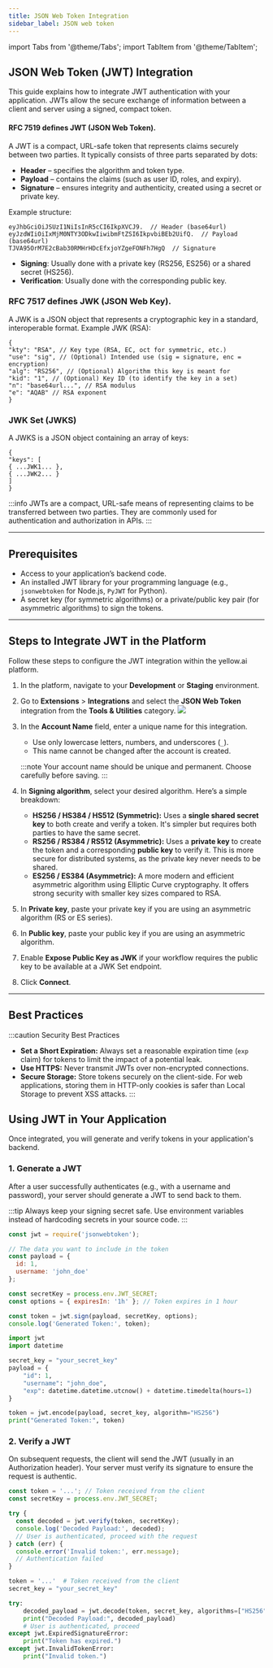 ```yaml
---
title: JSON Web Token Integration
sidebar_label: JSON web token
---
```

import Tabs from '@theme/Tabs';
import TabItem from '@theme/TabItem';

## JSON Web Token (JWT) Integration

This guide explains how to integrate JWT authentication with your application. JWTs allow the secure exchange of information between a client and server using a signed, compact token.

#### RFC 7519 defines JWT (JSON Web Token).

A JWT is a compact, URL-safe token that represents claims securely between two parties. It typically consists of three parts separated by dots:
* **Header** – specifies the algorithm and token type.
* **Payload** – contains the claims (such as user ID, roles, and expiry).
* **Signature** – ensures integrity and authenticity, created using a secret or private key.

Example structure:

```
eyJhbGciOiJSUzI1NiIsInR5cCI6IkpXVCJ9.  // Header (base64url)
eyJzdWIiOiIxMjM0NTY3ODkwIiwibmFtZSI6IkpvbiBEb2UifQ.  // Payload (base64url)
TJVA95OrM7E2cBab30RMHrHDcEfxjoYZgeFONFh7HgQ  // Signature
```

* **Signing**: Usually done with a private key (RS256, ES256) or a shared secret (HS256).
* **Verification**: Usually done with the corresponding public key.



### RFC 7517 defines JWK (JSON Web Key).
A JWK is a JSON object that represents a cryptographic key in a standard, interoperable format.
Example JWK (RSA):

```
{
"kty": "RSA", // Key type (RSA, EC, oct for symmetric, etc.)
"use": "sig", // (Optional) Intended use (sig = signature, enc = encryption)
"alg": "RS256", // (Optional) Algorithm this key is meant for
"kid": "1", // (Optional) Key ID (to identify the key in a set)
"n": "base64url...", // RSA modulus
"e": "AQAB" // RSA exponent
}
```

### JWK Set (JWKS)
A JWKS is a JSON object containing an array of keys:

```
{
"keys": [
{ ...JWK1... },
{ ...JWK2... }
]
}
```



:::info
JWTs are a compact, URL-safe means of representing claims to be transferred between two parties. They are commonly used for authentication and authorization in APIs.
:::

---

## Prerequisites

-   Access to your application’s backend code.
-   An installed JWT library for your programming language (e.g., `jsonwebtoken` for Node.js, `PyJWT` for Python).
-   A secret key (for symmetric algorithms) or a private/public key pair (for asymmetric algorithms) to sign the tokens.






---

## Steps to Integrate JWT in the Platform

Follow these steps to configure the JWT integration within the yellow.ai platform.

1.  In the platform, navigate to your **Development** or **Staging** environment.
2.  Go to **Extensions** > **Integrations** and select the **JSON Web Token** integration from the **Tools & Utilities** category.
   ![](https://i.imgur.com/UG4GJpt.png)
3.  In the **Account Name** field, enter a unique name for this integration.
    -   Use only lowercase letters, numbers, and underscores (`_`).
    -   This name cannot be changed after the account is created.

    :::note
    Your account name should be unique and permanent. Choose carefully before saving.
    :::

4.  In **Signing algorithm**, select your desired algorithm. Here’s a simple breakdown:
    * **HS256 / HS384 / HS512 (Symmetric):** Uses a **single shared secret key** to both create and verify a token. It's simpler but requires both parties to have the same secret.
    * **RS256 / RS384 / RS512 (Asymmetric):** Uses a **private key** to create the token and a corresponding **public key** to verify it. This is more secure for distributed systems, as the private key never needs to be shared.
    * **ES256 / ES384 (Asymmetric):** A more modern and efficient asymmetric algorithm using Elliptic Curve cryptography. It offers strong security with smaller key sizes compared to RSA.

5.  In **Private key**, paste your private key if you are using an asymmetric algorithm (RS or ES series).
6.  In **Public key**, paste your public key if you are using an asymmetric algorithm.
7.  Enable **Expose Public Key as JWK** if your workflow requires the public key to be available at a JWK Set endpoint.
8.  Click **Connect**.



---

## Best Practices

:::caution Security Best Practices
-   **Set a Short Expiration:** Always set a reasonable expiration time (`exp` claim) for tokens to limit the impact of a potential leak.
-   **Use HTTPS:** Never transmit JWTs over non-encrypted connections.
-   **Secure Storage:** Store tokens securely on the client-side. For web applications, storing them in HTTP-only cookies is safer than Local Storage to prevent XSS attacks.
:::





## Using JWT in Your Application

Once integrated, you will generate and verify tokens in your application's backend.

### 1. Generate a JWT

After a user successfully authenticates (e.g., with a username and password), your server should generate a JWT to send back to them.

:::tip
Always keep your signing secret safe. Use environment variables instead of hardcoding secrets in your source code.
:::
<Tabs>
  <TabItem value="nodejs" label="Node.js">

```javascript
const jwt = require('jsonwebtoken');

// The data you want to include in the token
const payload = { 
  id: 1, 
  username: 'john_doe' 
};

const secretKey = process.env.JWT_SECRET;
const options = { expiresIn: '1h' }; // Token expires in 1 hour

const token = jwt.sign(payload, secretKey, options);
console.log('Generated Token:', token);
```
</TabItem> 

<TabItem value="python" label="Python">

```python
import jwt
import datetime

secret_key = "your_secret_key"
payload = {
    "id": 1,
    "username": "john_doe",
    "exp": datetime.datetime.utcnow() + datetime.timedelta(hours=1)
}

token = jwt.encode(payload, secret_key, algorithm="HS256")
print("Generated Token:", token)
```
</TabItem> 
</Tabs>

### 2. Verify a JWT

On subsequent requests, the client will send the JWT (usually in an Authorization header). Your server must verify its signature to ensure the request is authentic.

<Tabs> 
<TabItem value="nodejs" label="Node.js">

```javascript
const token = '...'; // Token received from the client
const secretKey = process.env.JWT_SECRET;

try {
  const decoded = jwt.verify(token, secretKey);
  console.log('Decoded Payload:', decoded);
  // User is authenticated, proceed with the request
} catch (err) {
  console.error('Invalid token:', err.message);
  // Authentication failed
}
```
</TabItem> 
<TabItem value="python" label="Python">

```python
token = '...'  # Token received from the client
secret_key = "your_secret_key"

try:
    decoded_payload = jwt.decode(token, secret_key, algorithms=["HS256"])
    print("Decoded Payload:", decoded_payload)
    # User is authenticated, proceed
except jwt.ExpiredSignatureError:
    print("Token has expired.")
except jwt.InvalidTokenError:
    print("Invalid token.")
```

</TabItem> 
</Tabs>
